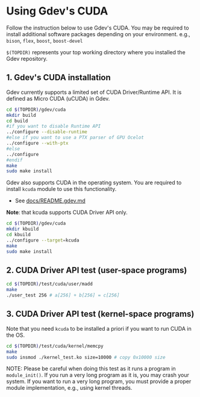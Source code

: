 # Using Gdev's CUDA

Follow the instruction below to use Gdev's CUDA. You may be required
to install additional software packages depending on your environment.
e.g., `bison`, `flex`, `boost`, `boost-devel`

`$(TOPDIR)` represents your top working directory where you installed
the Gdev repository.

## 1. Gdev's CUDA installation

Gdev currently supports a limited set of CUDA Driver/Runtime API.
It is defined as Micro CUDA (uCUDA) in Gdev.

```sh
cd $(TOPDIR)/gdev/cuda
mkdir build
cd build
#if you want to disable Runtime API
../configure --disable-runtime
#else if you want to use a PTX parser of GPU Ocelot
../configure --with-ptx
#else
../configure
#endif
make
sudo make install
```

Gdev also supports CUDA in the operating system. You are required to
install `kcuda` module to use this functionality.
- See [docs/README.gdev.md](/docs/README.gdev.md)

__Note__: that kcuda supports CUDA Driver API only.

```sh
cd $(TOPDIR)/gdev/cuda
mkdir kbuild
cd kbuild
../configure --target=kcuda
make
sudo make install
```

## 2. CUDA Driver API test (user-space programs)

```sh
cd $(TOPDIR)/test/cuda/user/madd
make
./user_test 256 # a[256] + b[256] = c[256]
```

## 3. CUDA Driver API test (kernel-space programs)

Note that you need `kcuda` to be installed a priori if you want to
run CUDA in the OS.

```sh
cd $(TOPDIR)/test/cuda/kernel/memcpy
make
sudo insmod ./kernel_test.ko size=10000 # copy 0x10000 size
```

NOTE: Please be careful when doing this test as it runs a program
in `module_init()`. If you run a very long program as it is, you may
crash your system. If you want to run a very long program, you must
provide a proper module implementation, e.g., using kernel threads.
